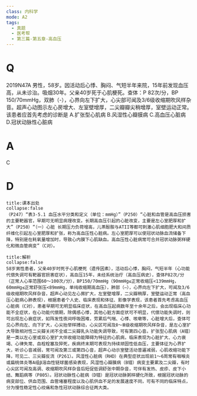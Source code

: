 ```yaml
---
class: 内科学
mode: A2
tags:
  - 真题
  - 医考帮
  - 第三篇-第五章-高血压
---
```


# Q
2019N47A 男性，58岁。因活动后心悸、胸闷、气短半年来院，15年前发现血压高，从未诊治。吸烟30年。父亲40岁死于心肌梗死。查体：P 82次/分，BP 150/70mmHg，双肺（-），心界向左下扩大，心尖部可闻及3/6级收缩期吹风样杂音。超声心动图示左心房增大、左室壁增厚，二尖瓣瓣尖稍增厚，室壁运动正常。该患者应首先考虑的诊断是
A.扩张型心肌病
B.风湿性心瓣膜病
C.高血压心脏病
D.冠状动脉性心脏病

# A
C
# D
```ad-note
title:课本出处
collapse:false
（P247）“表3-5.1 血压水平分类和定义（单位：mmHg）”（P250）“心脏和血管是高血压损害的主要靶器官，早期可无明显病理改变。长期高血压引起的心脏改变，主要是左心室肥厚和扩大”（P250）“（一）心脏 长期压力负荷增高，儿茶酚胺与ATII等都可刺激心肌细胞肥大和间质纤维化引起左心室肥厚和扩张，称为高血压性心脏病。左心室肥厚可以使冠状动脉血流储备下降，特别是在耗氧量增加时，导致心内膜下心肌缺血。高血压性心脏病常可合并冠状动脉粥样硬化和微血管病变”（C对）。
```

```ad-summary
title:解析
collapse:false
58岁男性患者，父亲40岁时死于心肌梗死（遗传因素），活动后心悸，胸闷，气短半年（心功能代偿失调可有靶器官损害症状），高血压15年，未经系统治疗（高血压病史），查体P82次/分（正常人心率范围60～100次/分），BP150/70mmHg（90mmHg≤正常收缩压<139mmHg，60mmHg≤正常舒张压<89mmHg，单纯收缩期高血压），肺部（—），心界向左下扩大，可闻及3/6级收缩期吹风样杂音，超声心动见左心房扩大，左室壁增厚，二尖瓣稍厚，室壁运动正常（高血压心脏病心肺表现），根据患者个人史、临床表现和体征、影像学表现，该患者首先考虑高血压心脏病（C对），患者早期可无明显临床症状，在高血压起病数年至十余年之后，会出现临床心功能不全症状，在心功能代偿期，除偶感心悸，其他心脏方面症状可不明显，代偿功能失调时，则可出现左心衰症状，如阵发性夜间呼吸困难，劳累后气喘、心悸、咳嗽等，心脏增大后，查体可见心界向左、向下扩大，心尖抬举样搏动，心尖区可闻及Ⅱ～Ⅲ级收缩期吹风样杂音，是左心室扩大导致相对性二尖瓣关闭不全或二尖瓣乳头功能失调导致，可有第四心音。扩张型心肌病（A错）是一类以左心室或双心室扩大伴收缩功能障碍为特征的心肌病，临床表现为心脏扩大、心力衰竭、心律失常、血栓栓塞及猝死，疾病终末期可表现为持续顽固性低血压，主要体征为心界扩大，听诊心音减弱，常可闻及第三或第四心音，超声心动示室壁活动普遍减弱，心肌收缩功能下降，可见二、三尖瓣反流（P261）。风湿性心脏病（RHD）在典型症状出现前1～6周常有咽喉炎或扁桃体炎等A组β溶血性链球菌感染表现，风湿性心瓣膜病（B错）病变主要累及二尖瓣，有时心尖区可闻及高调、收缩期吹风样杂音后短促低调舒张中期杂音，可伴有发热、皮疹、皮下小结、舞蹈病等（P805）。冠状动脉性心脏病（D错）是冠状动脉粥样硬化所致，根据冠状动脉的病变部位、供血范围、血管堵塞程度以及心肌供血不足的发展速度不同，可有不同的临床特点，分为慢性稳定性心绞痛和急性冠状动脉综合征两大类。
```

